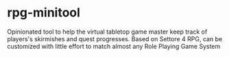 # rpg-minitool
Opinionated tool to help the virtual tabletop game master keep track of players's skirmishes and quest progresses. Based on Settore 4 RPG, can be customized with little effort to match almost any Role Playing Game System
